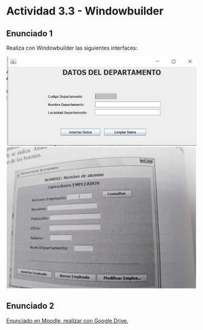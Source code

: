 # Actividad 3.3 - Windowbuilder

## Enunciado 1

Realiza con Windowbuilder las siguientes interfaces:

![Primera interfaz](./img/img1.png)
![Segunda interfaz](./img/img2.png)

## Enunciado 2

[Enunciado en Moodle, realizar con Google Drive.](https://moodle.educarex.es/iescastelarfp/mod/assign/view.php?id=24642)